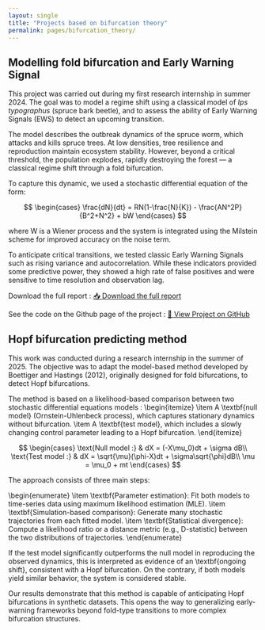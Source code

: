 ```yaml
---
layout: single
title: "Projects based on bifurcation theory"
permalink: pages/bifurcation_theory/
---
```


<!-- Load MathJax -->
<script src="https://polyfill.io/v3/polyfill.min.js?features=es6"></script>
<script id="MathJax-script" async
  src="https://cdn.jsdelivr.net/npm/mathjax@3/es5/tex-mml-chtml.js">
</script>

## Modelling fold bifurcation and Early Warning Signal

This project was carried out during my first research internship in summer 2024. The goal was to model a regime shift using a classical model of *Ips typographus* (spruce bark beetle), and to assess the ability of Early Warning Signals (EWS) to detect an upcoming transition.

The model describes the outbreak dynamics of the spruce worm, which attacks and kills spruce trees. At low densities, tree resilience and reproduction maintain ecosystem stability. However, beyond a critical threshold, the population explodes, rapidly destroying the forest — a classical regime shift through a fold bifurcation.

To capture this dynamic, we used a stochastic differential equation of the form:

$$
\begin{cases}
\frac{dN}{dt} = RN(1-\frac{N}{K}) - \frac{AN^2P}{B^2+N^2} + bW
\end{cases}
$$

where W​ is a Wiener process and the system is integrated using the Milstein scheme for improved accuracy on the noise term.

To anticipate critical transitions, we tested classic Early Warning Signals such as rising variance and autocorrelation. While these indicators provided some predictive power, they showed a high rate of false positives and were sensitive to time resolution and observation lag.

Download the full report : <a href="/assets/fold_bifurcation.pdf" class="btn btn--primary" target="_blank">📥 Download the full report</a>

See the code on the Github page of the project : <a href="https://github.com/JulesMalavieille/fold_bifurcation_EWS" class="btn btn--primary" target="_blank">🔗 View Project on GitHub</a> 

## Hopf bifurcation predicting method

This work was conducted during a research internship in the summer of 2025. The objective was to adapt the model-based method developed by Boettiger and Hastings (2012), originally designed for fold bifurcations, to detect Hopf bifurcations.

The method is based on a likelihood-based comparison between two stochastic differential equations models :
\begin{itemize}
    \item A \textbf{null model} (Ornstein-Uhlenbeck process), which captures stationary dynamics without bifurcation.
    \item A \textbf{test model}, which includes a slowly changing control parameter leading to a Hopf bifurcation.
\end{itemize}

$$
\begin{cases}
\text{Null model :} & dX = (-X\mu_0)dt + \sigma dB\\
\text{Test model :} & dX = \sqrt{\mu}(\phi-X)dt + \sigma\sqrt{\phi}dB\\
\mu = \mu_0 + mt
\end{cases}
$$

The approach consists of three main steps:

\begin{enumerate}
    \item \textbf{Parameter estimation}: Fit both models to time-series data using maximum likelihood estimation (MLE).
    \item \textbf{Simulation-based comparison}: Generate many stochastic trajectories from each fitted model.
    \item \textbf{Statistical divergence}: Compute a likelihood ratio or a distance metric (e.g., D-statistic) between the two distributions of trajectories.
\end{enumerate}

If the test model significantly outperforms the null model in reproducing the observed dynamics, this is interpreted as evidence of an \textbf{ongoing shift}, consistent with a Hopf bifurcation. On the contrary, if both models yield similar behavior, the system is considered stable.

Our results demonstrate that this method is capable of anticipating Hopf bifurcations in synthetic datasets. This opens the way to generalizing early-warning frameworks beyond fold-type transitions to more complex bifurcation structures.



